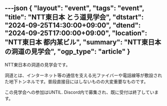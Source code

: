 ---json
{
    "layout": "event",
    "tags": "event",
    "title": "NTT東日本 とう道見学会",
    "dtstart": "2024-09-25T14:30:00+09:00",
    "dtend": "2024-09-25T17:00:00+09:00",
    "location": "NTT東日本 都内某ビル",
    "summary": "NTT東日本の洞道の見学会",
    "ogp_type": "article"
}
---

NTT東日本の洞道の見学会です。


洞道とは、インターネット等の通信を支える光ファイバーや電話線等が敷設された地下トンネルです。普段直接目にはしないものの大変重要なものです。

この見学会への参加はUNTIL. Discord内で募集され、既に受付は終了しています。